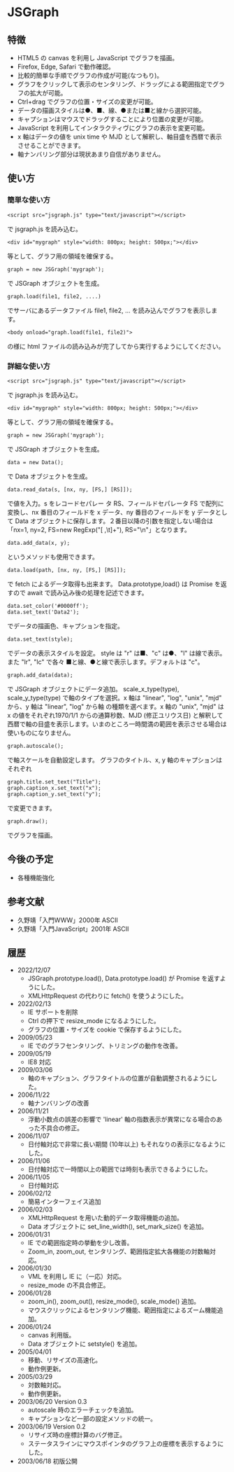 # JSGraph

## 特徴

- HTML5 の canvas を利用し JavaScript でグラフを描画。
- Firefox, Edge, Safari で動作確認。
- 比較的簡単な手順でグラフの作成が可能(なつもり)。
- グラフをクリックして表示のセンタリング、ドラッグによる範囲指定でグラフの拡大が可能。
- Ctrl+drag でグラフの位置・サイズの変更が可能。
- データの描画スタイルは●、■、線、●または■と線から選択可能。
- キャプションはマウスでドラッグすることにより位置の変更が可能。
- JavaScript を利用してインタラクティヴにグラフの表示を変更可能。
- x 軸はデータの値を unix time や MJD として解釈し、軸目盛を西暦で表示させることができます。
- 軸ナンバリング部分は現状あまり自信がありません。

## 使い方
### 簡単な使い方

	<script src="jsgraph.js" type="text/javascript"></script>
で jsgraph.js を読み込む。

	<div id="mygraph" style="width: 800px; height: 500px;"></div>
等として、グラフ用の領域を確保する。

	graph = new JSGraph('mygraph');
で JSGraph オブジェクトを生成。

	graph.load(file1, file2, ....)
でサーバにあるデータファイル file1, file2, ... を読み込んでグラフを表示します。

    <body onload="graph.load(file1, file2)">
の様に html ファイルの読み込みが完了してから実行するようにしてください。

### 詳細な使い方

	<script src="jsgraph.js" type="text/javascript"></script>
で jsgraph.js を読み込む。

	<div id="mygraph" style="width: 800px; height: 500px;"></div>
等として、グラフ用の領域を確保する。

	graph = new JSGraph('mygraph');
で JSGraph オブジェクトを生成。

	data = new Data();
で Data オブジェクトを生成。

	data.read_data(s, [nx, ny, [FS,] [RS]]);
で値を入力。s をレコードセパレー タ RS、フィールドセパレータ FS で配列に変換し、nx 番目のフィールドを x データ、ny 番目のフィールドを y データとして Data オブジェクトに保存します。２番目以降の引数を指定しない場合は 「nx=1, ny=2, FS=new RegExp("[ ,\t]+"), RS="\n"」となります。

	data.add_data(x, y);
というメソッドも使用できます。

	data.load(path, [nx, ny, [FS,] [RS]]);
で fetch によるデータ取得も出来ます。
Data.prototype,load() は Promise  を返すので await で読み込み後の処理を記述できます。

	data.set_color('#0000ff');
	data.set_text('Data2');
でデータの描画色、キャプションを指定。

	data.set_text(style);
でデータの表示スタイルを設定。
style は "r" は■、"c" は●、"l" は線で表示。また "lr", "lc" で各々 ■と線、●と線で表示します。デフォルトは "c"。

	graph.add_data(data);
で JSGraph オブジェクトにデータ追加。
scale_x_type(type), scale_y_type(type) で軸のタイプを選択。x 軸は "linear", "log", "unix", "mjd" から、y 軸は "linear", "log" から軸 の種類を選べます。x 軸の "unix", "mjd" は x の値をそれぞれ1970/1/1 からの通算秒数、MJD (修正ユリウス日) と解釈して西暦で軸の目盛を表示します。いまのところ一時間満の範囲を表示させる場合は使いものになりません。

	graph.autoscale();
で軸スケールを自動設定します。
グラフのタイトル、x, y 軸のキャプションはそれぞれ

	graph.title.set_text("Title");
	graph.caption_x.set_text("x");
	graph.caption_y.set_text("y");
で変更できます。

	graph.draw();
でグラフを描画。

## 今後の予定

- 各種機能強化

## 参考文献

- 久野靖「入門WWW」2000年 ASCII
- 久野靖「入門JavaScript」2001年 ASCII

## 履歴

- 2022/12/07
	- JSGraph.prototype.load(), Data.prototype.load() が Promise を返すようにした。
	- XMLHttpRequest の代わりに fetch() を使うようにした。
- 2022/02/13
	- IE サポートを削除
	- Ctrl の押下で resize_mode になるようにした。
	- グラフの位置・サイズを cookie で保存するようにした。
- 2009/05/23
	- IE でのグラフセンタリング、トリミングの動作を改善。
- 2009/05/19
	- IE8 対応
- 2009/03/06
	- 軸のキャプション、グラフタイトルの位置が自動調整されるようにした。
- 2006/11/22
	- 軸ナンバリングの改善
- 2006/11/21
	- 浮動小数点の誤差の影響で 'linear' 軸の指数表示が異常になる場合のあった不具合の修正。
- 2006/11/07
	- 日付軸対応で非常に長い期間 (10年以上) もそれなりの表示になるようにした。
- 2006/11/06
	- 日付軸対応で一時間以上の範囲では時刻も表示できるようにした。
- 2006/11/05
	- 日付軸対応
- 2006/02/12
	- 簡易インターフェイス追加
- 2006/02/03
	- XMLHttpRequest を用いた動的データ取得機能の追加。
	- Data オブジェクトに set_line_width(), set_mark_size() を追加。
- 2006/01/31
	- IE での範囲指定時の挙動を少し改善。
	- Zoom_in, zoom_out, センタリング、範囲指定拡大各機能の対数軸対応。
- 2006/01/30
	- VML を利用し IE に（一応）対応。
	- resize_mode の不具合修正。
- 2006/01/28
	- zoom_in(), zoom_out(), resize_mode(), scale_mode() 追加。
	- マウスクリックによるセンタリング機能、範囲指定によるズーム機能追加。
- 2006/01/24
	- canvas 利用版。
	- Data オブジェクトに setstyle() を追加。
- 2005/04/01
	- 移動、リサイズの高速化。
	- 動作例更新。
- 2005/03/29
	- 対数軸対応。
	- 動作例更新。
- 2003/06/20 Version 0.3
	- autoscale 時のエラーチェックを追加。
	- キャプションなど一部の設定メソッドの統一。
- 2003/06/19 Version 0.2
	- リサイズ時の座標計算のバグ修正。
	- ステータスラインにマウスポインタのグラフ上の座標を表示するようにした。
- 2003/06/18 初版公開
